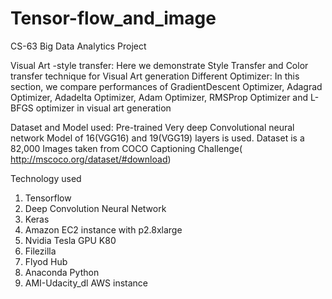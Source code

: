 # Tensor-flow_and_image
CS-63 Big Data Analytics Project

Visual Art -style transfer: Here we demonstrate Style Transfer and Color transfer technique for Visual Art generation
Different Optimizer: In this section, we compare performances of GradientDescent Optimizer, Adagrad Optimizer, Adadelta Optimizer, Adam Optimizer, RMSProp Optimizer and L-BFGS optimizer in visual art generation

Dataset and Model used: Pre-trained Very deep Convolutional neural network Model of 16(VGG16) and 19(VGG19) layers is used. Dataset is a 82,000 Images taken from COCO Captioning Challenge( http://mscoco.org/dataset/#download)

Technology used 
1. Tensorflow
2. Deep Convolution Neural Network
3. Keras
4. Amazon EC2 instance with p2.8xlarge
5. Nvidia Tesla GPU K80
6. Filezilla
7. Flyod Hub
8. Anaconda Python
9. AMI-Udacity_dl AWS instance

